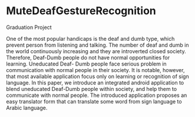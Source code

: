 # MuteDeafGestureRecognition
Graduation Project

One of the most popular handicaps is the deaf and dumb type, which prevent 
person from listening and talking. The number of deaf and dumb in the world 
continuously increasing and they are introverted closed society. Therefore, 
Deaf-Dumb people do not have normal opportunities for learning. Uneducated 
Deaf- Dumb people face serious problem in communication with normal people in 
their society. It is notable, however, that most available application focus
only on learning or recognition of sign language. In this paper, we introduce
an integrated android application to blend uneducated Deaf-Dumb people within
society, and help them to communicate with normal people. The introduced 
application proposes an easy translator form that can translate 
some word from sign language to Arabic language. 

